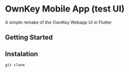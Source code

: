 # OwnKey Mobile App (test UI)

 A simple remake of the OwnKey Webapp UI in Flutter

## Getting Started



## Instalation
    git clone